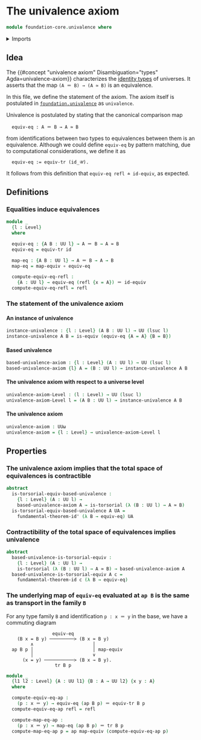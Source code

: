 # The univalence axiom

```agda
module foundation-core.univalence where
```

<details><summary>Imports</summary>

```agda
open import foundation.action-on-identifications-functions
open import foundation.fundamental-theorem-of-identity-types
open import foundation.transport-along-identifications
open import foundation.universe-levels

open import foundation-core.equivalences
open import foundation-core.function-types
open import foundation-core.identity-types
open import foundation-core.torsorial-type-families
```

</details>

## Idea

The {{#concept "univalence axiom" Disambiguation="types" Agda=univalence-axiom}}
characterizes the [identity types](foundation-core.identity-types.md) of
universes. It asserts that the map `(A ＝ B) → (A ≃ B)` is an equivalence.

In this file, we define the statement of the axiom. The axiom itself is
postulated in [`foundation.univalence`](foundation.univalence.md) as
`univalence`.

Univalence is postulated by stating that the canonical comparison map

```text
  equiv-eq : A ＝ B → A ≃ B
```

from identifications between two types to equivalences between them is an
equivalence. Although we could define `equiv-eq` by pattern matching, due to
computational considerations, we define it as

```text
  equiv-eq := equiv-tr (id_𝒰).
```

It follows from this definition that `equiv-eq refl ≐ id-equiv`, as expected.

## Definitions

### Equalities induce equivalences

```agda
module _
  {l : Level}
  where

  equiv-eq : {A B : UU l} → A ＝ B → A ≃ B
  equiv-eq = equiv-tr id

  map-eq : {A B : UU l} → A ＝ B → A → B
  map-eq = map-equiv ∘ equiv-eq

  compute-equiv-eq-refl :
    {A : UU l} → equiv-eq (refl {x = A}) ＝ id-equiv
  compute-equiv-eq-refl = refl
```

### The statement of the univalence axiom

#### An instance of univalence

```agda
instance-univalence : {l : Level} (A B : UU l) → UU (lsuc l)
instance-univalence A B = is-equiv (equiv-eq {A = A} {B = B})
```

#### Based univalence

```agda
based-univalence-axiom : {l : Level} (A : UU l) → UU (lsuc l)
based-univalence-axiom {l} A = (B : UU l) → instance-univalence A B
```

#### The univalence axiom with respect to a universe level

```agda
univalence-axiom-Level : (l : Level) → UU (lsuc l)
univalence-axiom-Level l = (A B : UU l) → instance-univalence A B
```

#### The univalence axiom

```agda
univalence-axiom : UUω
univalence-axiom = {l : Level} → univalence-axiom-Level l
```

## Properties

### The univalence axiom implies that the total space of equivalences is contractible

```agda
abstract
  is-torsorial-equiv-based-univalence :
    {l : Level} (A : UU l) →
    based-univalence-axiom A → is-torsorial (λ (B : UU l) → A ≃ B)
  is-torsorial-equiv-based-univalence A UA =
    fundamental-theorem-id' (λ B → equiv-eq) UA
```

### Contractibility of the total space of equivalences implies univalence

```agda
abstract
  based-univalence-is-torsorial-equiv :
    {l : Level} (A : UU l) →
    is-torsorial (λ (B : UU l) → A ≃ B) → based-univalence-axiom A
  based-univalence-is-torsorial-equiv A c =
    fundamental-theorem-id c (λ B → equiv-eq)
```

### The underlying map of `equiv-eq` evaluated at `ap B` is the same as transport in the family `B`

For any type family `B` and identification `p : x ＝ y` in the base, we have a
commuting diagram

```text
                 equiv-eq
    (B x = B y) ─────────> (B x ≃ B y)
         ∧                      │
  ap B p │                      │ map-equiv
         │                      ∨
      (x = y) ───────────> (B x → B y).
                  tr B p
```

```agda
module _
  {l1 l2 : Level} {A : UU l1} {B : A → UU l2} {x y : A}
  where

  compute-equiv-eq-ap :
    (p : x ＝ y) → equiv-eq (ap B p) ＝ equiv-tr B p
  compute-equiv-eq-ap refl = refl

  compute-map-eq-ap :
    (p : x ＝ y) → map-eq (ap B p) ＝ tr B p
  compute-map-eq-ap p = ap map-equiv (compute-equiv-eq-ap p)
```
